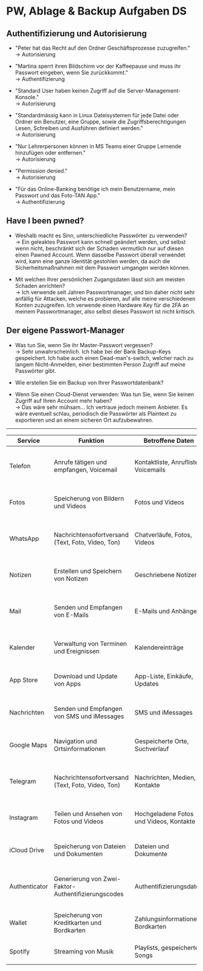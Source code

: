 # PW, Ablage & Backup Aufgaben DS

## Authentifizierung und Autorisierung

- "Peter hat das Recht auf den Ordner Geschäftsprozesse zuzugreifen."  
  -> Autorisierung

- "Martina sperrt ihren Bildschirm vor der Kaffeepause und muss ihr Passwort eingeben, wenn Sie zurückkommt."  
  -> Authentifizierung

- "Standard User haben keinen Zugriff auf die Server-Management-Konsole."  
  -> Autorisierung

- "Standardmässig kann in Linux Dateisystemen für jede Datei oder Ordner ein Benutzer, eine Gruppe, sowie die Zugriffsberechtigungen Lesen, Schreiben und Ausführen definiert werden."  
  -> Autorisierung

- "Nur Lehrerpersonen können in MS Teams einer Gruppe Lernende hinzufügen oder entfernen."  
  -> Autorisierung

- "Permission denied."  
  -> Autorisierung

- "Für das Online-Banking benötige ich mein Benutzername, mein Passwort und das Foto-TAN App."  
  -> Authentifizierung

## Have I been pwned?

- Weshalb macht es Sinn, unterschiedliche Passwörter zu verwenden?  
  -> Ein geleaktes Passwort kann schnell geändert werden, und selbst wenn nicht, beschränkt sich der Schaden vermutlich nur auf diesen einen Pawned Account. Wenn dasselbe Passwort überall verwendet wird, kann eine ganze Identität gestohlen werden, da auch die Sicherheitsmaßnahmen mit dem Passwort umgangen werden können. 

- Mit welchen Ihrer persönlichen Zugangsdaten lässt sich am meisten Schaden anrichten?  
  -> Ich verwende seit Jahren Passwortmanager, und bin daher nicht sehr anfällig für Attacken, welche es probieren, auf alle meine verschiedenen Konten zuzugreifen. Ich verwende einen Hardware Key für die 2FA an meinem Passwortmanager, also selbst dieses Passwort ist nicht kritisch. 

## Der eigene Passwort-Manager

- Was tun Sie, wenn Sie ihr Master-Passwort vergessen?  
  -> Sehr unwahrscheinlich. Ich habe bei der Bank Backup-Keys gespeichert. Ich habe auch einen Dead-man's-switch, welcher nach zu langem Nicht-Anmelden, einer bestimmten Person Zugriff auf meine Passwörter gibt. 

- Wie erstellen Sie ein Backup von Ihrer Passwortdatenbank?

- Wenn Sie einen Cloud-Dienst verwenden: Was tun Sie, wenn Sie keinen Zugriff auf Ihren Account mehr haben?  
  -> Das wäre sehr mühsam… Ich vertraue jedoch meinem Anbieter. Es wäre eventuell schlau, periodisch die Passwörter als Plaintext zu exportieren und an einem sicheren Ort aufzubewahren.

---


| Service       | Funktion                                                                    | Betroffene Daten                      | Backup                            | Wiederherstellung                                                                             |
|---------------|-----------------------------------------------------------------------------|---------------------------------------|-----------------------------------|---------------------------------------------------------------------------------------------|
| Telefon       | Anrufe tätigen und empfangen, Voicemail                                    | Kontaktliste, Anrufliste, Voicemails  | iCloud Backup                     | Kontakte und Anruflisten werden durch Wiederherstellen des iCloud-Backups zurückgeholt.     |
| Fotos         | Speicherung von Bildern und Videos                                         | Fotos und Videos                      | iCloud-Fotomediathek              | Fotos und Videos sind über die iCloud-Fotomediathek auf neuen Geräten zugänglich.           |
| WhatsApp      | Nachrichtensofortversand (Text, Foto, Video, Ton)                          | Chatverläufe, Fotos, Videos           | iCloud Backup                     | Bei der Installation der App wird gefragt, ob ein iCloud-Backup wiederhergestellt werden soll. |
| Notizen       | Erstellen und Speichern von Notizen                                        | Geschriebene Notizen                  | iCloud Backup                     | Notizen können durch Wiederherstellen eines iCloud-Backups zurückgeholt werden.             |
| Mail          | Senden und Empfangen von E-Mails                                           | E-Mails und Anhänge                   | Serverseitiges Backup             | E-Mails sind nach erneuter Anmeldung im E-Mail-Konto auf dem neuen Gerät wieder zugänglich.  |
| Kalender      | Verwaltung von Terminen und Ereignissen                                    | Kalendereinträge                      | iCloud Backup                     | Kalendereinträge werden durch Wiederherstellen des iCloud-Backups zurückgeholt.              |
| App Store     | Download und Update von Apps                                                | App-Liste, Einkäufe, Updates          | iCloud Backup                     | Apps müssen erneut heruntergeladen werden, Einkaufshistorie bleibt erhalten.                |
| Nachrichten   | Senden und Empfangen von SMS und iMessages                                 | SMS und iMessages                     | iCloud Backup                     | Nachrichtenverlauf kann durch das iCloud Backup wiederhergestellt werden.                   |
| Google Maps   | Navigation und Ortsinformationen                                           | Gespeicherte Orte, Suchverlauf        | Mit Google-Konto synchronisiert   | Durch Anmeldung im Google-Konto auf einem neuen Gerät wieder zugänglich.                    |
| Telegram      | Nachrichtensofortversand (Text, Foto, Video, Ton)                          | Nachrichten, Medien, Kontakte         | Mit Telegram-Cloud synchronisiert | Bei der Installation der App wird gefragt, ob die Cloud-Daten wiederhergestellt werden sollen. |
| Instagram     | Teilen und Ansehen von Fotos und Videos                                    | Hochgeladene Fotos und Videos, Kontakte | Mit Instagram-Servern synchronisiert | Durch Anmeldung im Konto auf einem neuen Gerät wieder zugänglich.                            |
| iCloud Drive  | Speicherung von Dateien und Dokumenten                                     | Dateien und Dokumente                 | iCloud Backup                     | Dateien sind über iCloud Drive auf neuen Geräten zugänglich, wenn diese Option aktiviert ist. |
| Authenticator | Generierung von Zwei-Faktor-Authentifizierungscodes                        | Authentifizierungsdaten               | Kein automatisches Backup         | Wiederherstellung variiert je nach Dienst; einige bieten Wiederherstellungscodes an.        |
| Wallet        | Speicherung von Kreditkarten und Bordkarten                                | Zahlungsinformationen, Bordkarten     | iCloud Backup                     | Karteninformationen werden durch das iCloud Backup wiederhergestellt.                        |
| Spotify       | Streaming von Musik                                                         | Playlists, gespeicherte Songs          | Mit Spotify-Konto synchronisiert  | Durch Anmeldung im Konto auf einem neuen Gerät wieder zugänglich.                            |
